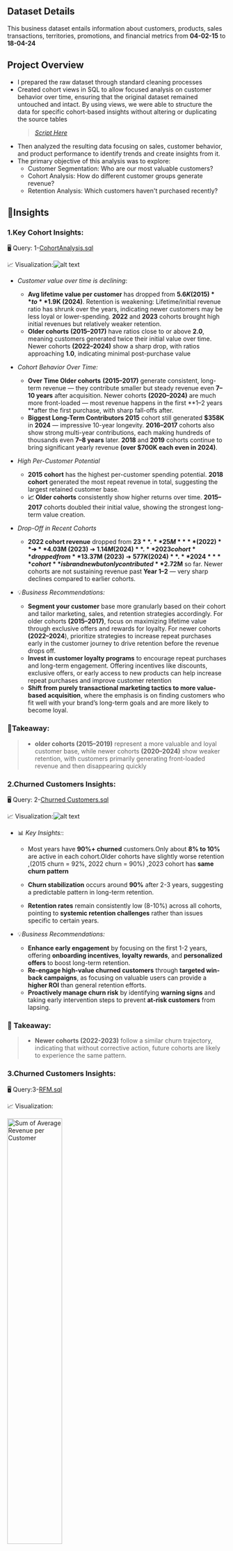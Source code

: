 ## Dataset Details
This business dataset entails  information about customers, products, sales transactions, territories, promotions, and financial metrics from **04-02-15** to **18-04-24**



## Project Overview
- I prepared the raw dataset through standard cleaning processes
- Created cohort views in SQL to allow focused analysis on customer behavior over time, ensuring that the original dataset remained untouched and intact. By using views, we were able to structure the data for specific cohort-based insights without altering or duplicating the source tables 
   > *[Script Here](cohort_analysis_view.sql)*
- Then  analyzed the resulting data focusing on sales, customer behavior, and product performance to identify trends and create insights from it. 
- The primary objective of this analysis was to explore:
   -  Customer Segmentation: Who are our most valuable customers?
   - Cohort Analysis: How do different customer groups generate revenue?
  - Retention Analysis: Which customers haven't purchased recently?
## 📝Insights




### 1.Key Cohort Insights:
🖥️ Query: 1-[CohortAnalysis.sql](CohortAnalysis.sql)

📈 Visualization:![alt text](<Images/Lifetime Value to Initial Revenue Ratio by Cohort.png>)

- *Customer value over time is declining*:
  -  **Avg lifetime value per customer** has dropped from **$5.6K (2015)** to **$1.9K (2024)**. Retention is weakening: Lifetime/initial revenue ratio has shrunk over the years, indicating newer customers may be less loyal or lower-spending. **2022** and **2023** cohorts brought high initial revenues but relatively weaker retention. 
  -  **Older cohorts** **(2015–2017)** have ratios close to or above **2.0**, meaning customers generated twice their initial value over time. Newer cohorts **(2022–2024)** show a sharp drop, with ratios approaching **1.0**, indicating minimal post-purchase value
-  *Cohort Behavior Over Time:*
   - **Over Time Older cohorts** **(2015–2017)** generate consistent, long-term revenue — they contribute smaller but steady revenue even **7–10 years** after acquisition. Newer cohorts **(2020–2024)** are much more front-loaded — most revenue happens in the first **1–2 years **after the first purchase, with sharp fall-offs after. 
   - **Biggest Long-Term Contributors 2015** cohort still generated **$358K** in **2024** — impressive 10-year longevity. **2016–2017** cohorts also show strong multi-year contributions, each making hundreds of thousands even **7–8 years** later. **2018** and **2019** cohorts continue to bring significant yearly revenue **(over $700K each even in 2024)**.

- *High Per-Customer Potential*
  - **2015** **cohort** has the highest per-customer spending potential. **2018 cohort** generated the most repeat revenue in total, suggesting the largest retained customer base. 
  - **📈 Older cohorts** consistently show higher returns over time. **2015–2017** cohorts doubled their initial value, showing the strongest long-term value creation.
  
 -  *Drop-Off in Recent Cohorts*
     -   **2022 cohort revenue** dropped from **$23**.**25M** **(2022)** ➔ **$4.03M (2023)** ➔ **$1.14M (2024)**. **2023 cohort** dropped from **$13.37M (2023)** ➔ **$577K (2024)**. **2024** **cohort** is brand new but only contributed **$2.72M** so far. Newer cohorts are not sustaining revenue past **Year 1–2** — very sharp declines compared to earlier cohorts.
   - 💡*Business Recommendations:*

     - **Segment your customer** base more granularly based on their cohort and tailor marketing, sales, and retention strategies accordingly. For older cohorts **(2015–2017)**, focus on maximizing lifetime value through exclusive offers and rewards for loyalty. For newer cohorts **(2022–2024**), prioritize strategies to increase repeat purchases early in the customer journey to drive retention before the revenue drops off.
     - **Invest in customer loyalty programs** to encourage repeat purchases and long-term engagement. Offering incentives like discounts, exclusive offers, or early access to new products can help increase repeat purchases and improve customer retention
     - **Shift from purely transactional marketing tactics to more value-based acquisition**, where the emphasis is on finding customers who fit well with your brand’s long-term goals and are more likely to become loyal.
### 🚀Takeaway:
> - **older cohorts (2015–2019)** represent a more valuable and loyal customer base, while newer cohorts **(2020–2024)** show weaker retention, with customers primarily generating front-loaded revenue and then disappearing quickly   

### 2.Churned Customers Insights:
🖥️ Query: 2-[Churned Customers.sql](<churned customers.sql>)

📈 Visualization:![alt text](Images/Churned.png)

-  📊 *Key Insights:*:
    
    
   - Most years have **90%+ churned** customers.Only about **8% to 10%** are active in each cohort.Older cohorts have slightly worse retention ,(2015 churn = 92%, 2022 churn = 90%) ,2023 cohort has **same churn pattern** 

   - **Churn stabilization** occurs around **90%** after 2-3 years, suggesting a predictable pattern in long-term retention.
   - **Retention rates** remain consistently low (8-10%) across all cohorts, pointing to **systemic retention challenges** rather than issues specific to certain years.
 - 💡*Business Recommendations:*

   - **Enhance early engagement** by focusing on the first 1-2 years, offering **onboarding incentives**, **loyalty rewards**, and **personalized offers** to boost long-term retention.
   - **Re-engage high-value churned customers** through **targeted win-back campaigns**, as focusing on valuable users can provide a **higher ROI** than general retention efforts.
   - **Proactively manage churn risk** by identifying **warning signs** and taking early intervention steps to prevent **at-risk customers** from lapsing.


### 🚀 Takeaway:

> - **Newer cohorts (2022-2023)** follow a similar churn trajectory, indicating that without corrective action, future cohorts are likely to experience the same pattern.


### 3.Churned Customers Insights:
🖥️ Query:3-[RFM.sql](<done customer_segmentation.sql>)

📈 Visualization:

<img src="Images/Sum%20of%20avg_revenue_per_customer.png" alt="Sum of Average Revenue per Customer" width="50%" />    

-  📊 *Key Insights:*:
    
    
 
- **Potential Loyalists**  
  - These customers are **very active recently** and **moderately frequent buyers**.
  - Big group: **21,739 customers**  
  - They have spent a total of **~134 million**.
  - On average, each Potential Loyalist spends **~6,185**.

- **Lost**  
  - Customers who **haven't purchased recently** (high recency score, low frequency/monetary scores).
  - Even though they are the **biggest group** (27,553 customers), their **average revenue is low** (around 2,489 each).
  - **Meaning**: These are customers who used to buy but have **churned** or **are inactive** now.

- **Champions**  
  - The **best customers**.
  - Smallest group (only **195 customers**) — but they are the **highest spenders**!
  - Each Champion customer spends an **average of ~16,431**.
  - These are **your VIPs**, the ones you absolutely must **retain**.

- ### 💡 Business Recommendations:

| Segment             | Action Recommendation                           |
|:--------------------|:-------------------------------------------------|
| Potential Loyalists | Focus on loyalty programs to **make them Champions** (give them offers, early access, personalized marketing). |
| Lost                | Try **reactivation campaigns** (discounts, surveys, win-back emails) OR **accept churn** and focus efforts elsewhere if the cost is too high. |
| Champions           | **Prioritize retention** — give them premium services, VIP offers, exclusive events. Losing them would cost **a lot**! |





### 🚀 Takeaway:

>  **Important:**
> - Always protect the top (Champions).
>- Nurture the middle (Potential Loyalists).
>- Don't waste too much money on the bottom (Lost) unless special cases.

## 🛠️Technical Details
- Analysis Tools: MySQL
- Visualization: ChatGPT,Excel